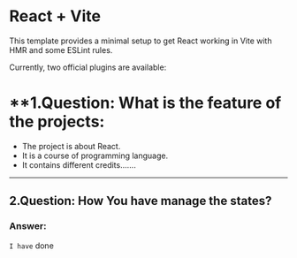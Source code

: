 # React + Vite

This template provides a minimal setup to get React working in Vite with HMR and some ESLint rules.

Currently, two official plugins are available:


# **1.Question: What is the feature of the projects:
* The project is about React. 
* It is a course of programming language.
* It contains different credits.......
---
## 2.Question: How You have manage the states?
### Answer:
`I have` done 

